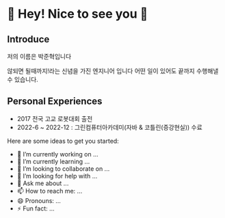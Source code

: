 <h1> 👋 Hey! Nice to see you 🚀  </h1>

<h2> Introduce </h2>

저의 이름은 박준혁입니다

않되면 될때까지!라는 신념을 가진 엔지니어 입니다 어떤 일이 있어도 끝까지 수행해낼수 있습니다.

<h2> Personal Experiences </h2>

- 2017 전국 고교 로봇대회 출전
- 2022-6 ~ 2022-12 : 그린컴퓨터아카데미(자바 & 코틀린(증강현실)) 수료

Here are some ideas to get you started:

- 🔭 I’m currently working on ...
- 🌱 I’m currently learning ...
- 👯 I’m looking to collaborate on ...
- 🤔 I’m looking for help with ...
- 💬 Ask me about ...
- 📫 How to reach me: ...
- 😄 Pronouns: ...
- ⚡ Fun fact: ...

